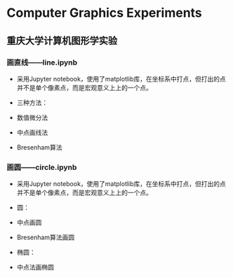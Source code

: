 # Computer Graphics Experiments
## 重庆大学计算机图形学实验

### 画直线——line.ipynb

* 采用Jupyter notebook，使用了matplotlib库，在坐标系中打点，但打出的点并不是单个像素点，而是宏观意义上上的一个点。

* 三种方法：
 * 数值微分法
 * 中点画线法
 * Bresenham算法
    
### 画圆——circle.ipynb

* 采用Jupyter notebook，使用了matplotlib库，在坐标系中打点，但打出的点并不是单个像素点，而是宏观意义上上的一个点。

*  圆：
 * 中点画圆
 * Bresenham算法画圆

* 椭圆：
 * 中点法画椭圆
